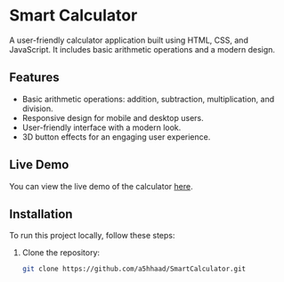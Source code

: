 # Smart Calculator

A user-friendly calculator application built using HTML, CSS, and JavaScript. It includes basic arithmetic operations and a modern design.

## Features
- Basic arithmetic operations: addition, subtraction, multiplication, and division.
- Responsive design for mobile and desktop users.
- User-friendly interface with a modern look.
- 3D button effects for an engaging user experience.

## Live Demo
You can view the live demo of the calculator [here](https://a5hhaad.github.io/SmartCalculator/).

## Installation
To run this project locally, follow these steps:
1. Clone the repository:
   ```bash
   git clone https://github.com/a5hhaad/SmartCalculator.git
